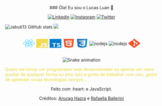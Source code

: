 <div align="center">
### Óla! Eu sou o Lucas Luan 👋


[![Linkedin](https://img.shields.io/badge/LinkedIn-0077B5?style=for-the-badge&logo=linkedin&logoColor=white)](https://www.linkedin.com/inlucas-luan-3b915222b/)
[![Instagram](https://img.shields.io/badge/Instagram-E4405F?style=for-the-badge&logo=instagram&logoColor=white)](https://www.instagram.com/lukkasluan74/)
[![Twitter](https://img.shields.io/badge/Twitter-1DA1F2?style=for-the-badge&logo=twitter&logoColor=white)](https://twitter.com/M5Niac)
</div>

 ![Jabuti13 GitHub stats](https://github-readme-stats.vercel.app/api?username=Jabuti13&show_icons=true&theme=radical)
 <img src="https://github-readme-stats.vercel.app/api/top-langs/?username=Jabuti13&theme=dracula&hide_border=false&&layout=compact"/>
 
<div align="center" valign="top"><br>
  <img align="center" alt="React" height="30" width="40" src="https://raw.githubusercontent.com/devicons/devicon/master/icons/react/react-original.svg">
  <img align="center" alt="Js" height="30" width="40" src="https://raw.githubusercontent.com/devicons/devicon/master/icons/javascript/javascript-plain.svg">
  <img align="center" alt="Js" height="30" width="40" src="https://raw.githubusercontent.com/devicons/devicon/master/icons/typescript/typescript-plain.svg">
  <img align="center" alt="HTML" height="30" width="40" src="https://raw.githubusercontent.com/devicons/devicon/master/icons/html5/html5-original.svg">
  <img align="center" alt="CSS" height="30" width="40" src="https://raw.githubusercontent.com/devicons/devicon/master/icons/css3/css3-original.svg">
  <img align="center" alt="nodejs" height="30" width="40" src="https://cdn.worldvectorlogo.com/logos/nodejs-icon.svg">
  <img align="center" alt="nodejs" height="30" width="40" src="https://cdn.jsdelivr.net/gh/devicons/devicon/icons/mysql/mysql-original.svg">
  
  <img align="center" alt="git" height="30" width="40" src="https://raw.githubusercontent.com/devicons/devicon/master/icons/git/git-original.svg">
</div><br>



<div align="center">

  ![Snake animation](https://github.com/danielbped/danielbped/blob/output/github-contribution-grid-snake.svg)
  
</div>

<div style="color: #E3D82C">
<p>
Quero me tornar um programador seja desenvolvedor ou apenas um mero auxiliar de qualquer forma eu amo isso e gosto de trabalhar com isso, gosto de aprender novas tecnologias sempre...
</p>
</div>

<div align="center">
  <p>Feito com :heart: e JavaScript.</p>
  <p>Créditos: <a href="https://github.com/anuraghazra/github-readme-stats">Anurag Hazra</a> e <a href="https://github.com/rafaballerini">Rafaella Ballerini</a></p>
</div>
